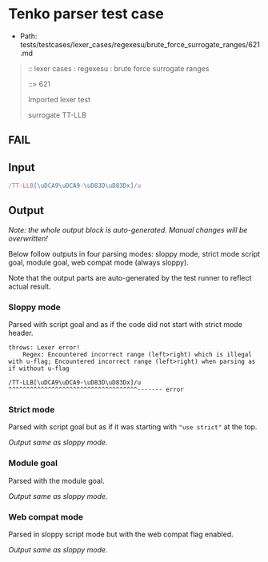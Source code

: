 # Tenko parser test case

- Path: tests/testcases/lexer_cases/regexesu/brute_force_surrogate_ranges/621.md

> :: lexer cases : regexesu : brute force surrogate ranges
>
> ::> 621
>
> Imported lexer test
>
> surrogate TT-LLB

## FAIL

## Input

`````js
/TT-LLB[\uDCA9\uDCA9-\uD83D\uD83Dx]/u
`````

## Output

_Note: the whole output block is auto-generated. Manual changes will be overwritten!_

Below follow outputs in four parsing modes: sloppy mode, strict mode script goal, module goal, web compat mode (always sloppy).

Note that the output parts are auto-generated by the test runner to reflect actual result.

### Sloppy mode

Parsed with script goal and as if the code did not start with strict mode header.

`````
throws: Lexer error!
    Regex: Encountered incorrect range (left>right) which is illegal with u-flag; Encountered incorrect range (left>right) when parsing as if without u-flag

/TT-LLB[\uDCA9\uDCA9-\uD83D\uD83Dx]/u
^^^^^^^^^^^^^^^^^^^^^^^^^^^^^^^^^^^^------- error
`````

### Strict mode

Parsed with script goal but as if it was starting with `"use strict"` at the top.

_Output same as sloppy mode._

### Module goal

Parsed with the module goal.

_Output same as sloppy mode._

### Web compat mode

Parsed in sloppy script mode but with the web compat flag enabled.

_Output same as sloppy mode._
